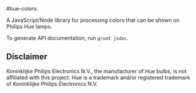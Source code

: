 #hue-colors

A JavaScript/Node library for processing colors that can be shown on Philips Hue lamps.

To generate API documentation, run `grunt jsdoc`.

## Disclaimer
Koninklijke Philips Electronics N.V., the manufacturer of Hue bulbs, is not affiliated with this project. Hue is a
trademark and/or registered trademark of Koninklijke Philips Electronics N.V.